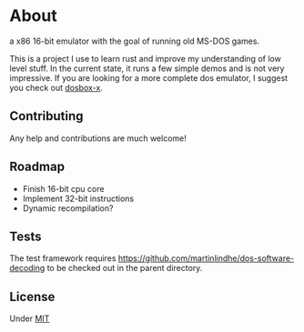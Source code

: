 # About

a x86 16-bit emulator with the goal of running old MS-DOS games.

This is a project I use to learn rust and improve my understanding of low level stuff.
In the current state, it runs a few simple demos and is not very impressive.
If you are looking for a more complete dos emulator, I suggest you check out [dosbox-x](https://github.com/joncampbell123/dosbox-x).

## Contributing

Any help and contributions are much welcome!


## Roadmap

- Finish 16-bit cpu core
- Implement 32-bit instructions
- Dynamic recompilation?


## Tests

The test framework requires https://github.com/martinlindhe/dos-software-decoding to be checked out in the parent directory.


## License

Under [MIT](LICENSE)
